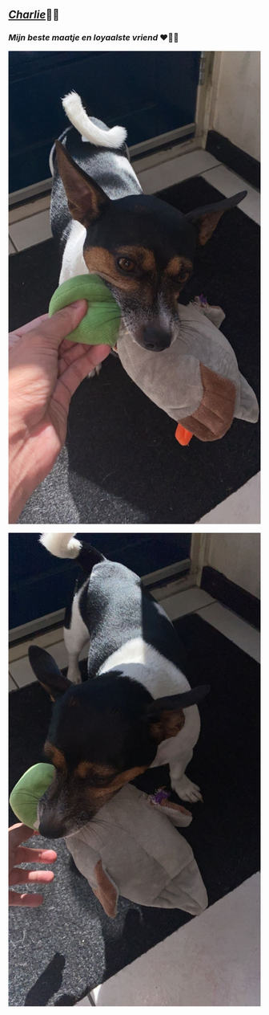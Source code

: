 ## <ins>*Charlie*</ins>🐕‍🦺
### *Mijn beste maatje en loyaalste vriend* ❤️‍🔥🦴
![Charlie1](https://github.com/darryldejong/readme-assets/blob/f3b222f61967a4c2abc7b3d37f68ceb2589f3d73/Pawprints/charlieduck.jpg)

![Charlie2](https://github.com/darryldejong/readme-assets/blob/f3b222f61967a4c2abc7b3d37f68ceb2589f3d73/Pawprints/charlieduck2.jpg)
